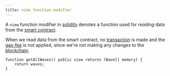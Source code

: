 ```yaml
---
title: view function modifier
---
```


A `view` function modifier in [solidity](/knowledge/web3/solidity/solidity.md) denotes a function used for _reading_ data from the [smart contract](/knowledge/web3/smart-contracts.md).

When we read data from the smart contract, no [transaction](/knowledge/web3/transaction.md) is made and the [gas-fee](/knowledge/web3/ethereum/gas-fee.md) is not applied, since we're not making any changes to the [blockchain](/knowledge/web3/blockchain.md).

```solidity
function getAllWaves() public view returns (Wave[] memory) {
    return waves;
}
```
